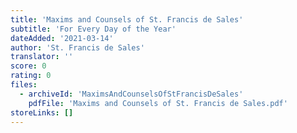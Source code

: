 ```yaml
---
title: 'Maxims and Counsels of St. Francis de Sales'
subtitle: 'For Every Day of the Year'
dateAdded: '2021-03-14'
author: 'St. Francis de Sales'
translator: ''
score: 0
rating: 0
files:
  - archiveId: 'MaximsAndCounselsOfStFrancisDeSales'
    pdfFile: 'Maxims and Counsels of St. Francis de Sales.pdf'
storeLinks: []
---
```



